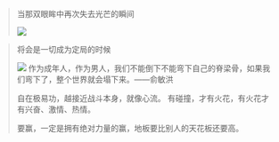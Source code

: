 >当那双眼眸中再次失去光芒的瞬间
>
>![](http://upload-images.jianshu.io/upload_images/3317226-1b84cfc5cf779421.png?imageMogr2/auto-orient/strip%7CimageView2/2/w/1240)

>将会是一切成为定局的时候
>
>![](http://upload-images.jianshu.io/upload_images/3317226-684ec70ed7feec1b.png?imageMogr2/auto-orient/strip%7CimageView2/2/w/1240)
> 作为成年人，作为男人，我们不能倒下不能弯下自己的脊梁骨，如果我们弯下了，整个世界就会塌下来。——俞敏洪
>
>自在极易功，越接近战斗本身，就像心流。
>有碰撞，才有火花，有火花才有兴奋、激情、热情。
>
>要赢，一定是拥有绝对力量的赢，地板要比别人的天花板还要高。
